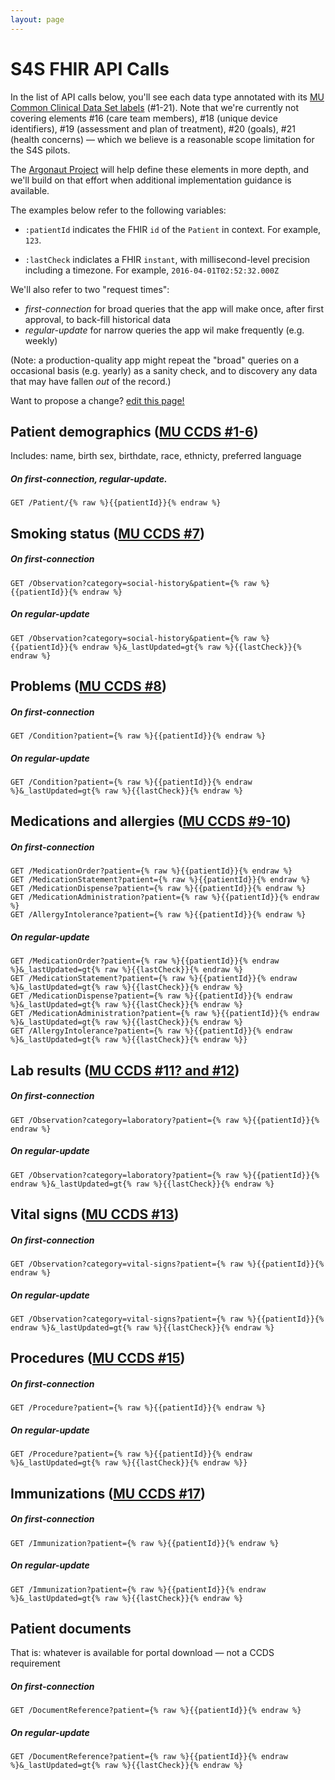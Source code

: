 ```yaml
---
layout: page
---
```


# S4S FHIR API Calls

In the list of API calls below, you'll see each data type annotated with its [MU Common Clinical Data Set labels](https://www.healthit.gov/sites/default/files/2015Ed_CCG_CCDS.pdf) (#1-21). Note that we're currently not covering elements #16 (care team members), #18 (unique device identifiers), #19 (assessment and plan of treatment), #20 (goals), #21 (health concerns) — which we believe is a reasonable scope limitation for the S4S pilots.

The [Argonaut Project](http://argonautwiki.hl7.org/index.php?title=Main_Page) will help define these elements in more depth, and we'll build on that effort when additional implementation guidance is available.

The examples below refer to the following variables:

 * `:patientId` indicates the FHIR `id` of the `Patient` in context. For example, `123`.

 * `:lastCheck` indiclates a FHIR `instant`, with millisecond-level precision including a timezone. For example, `2016-04-01T02:52:32.000Z`

We'll also refer to two "request times":

 * *first-connection* for broad queries that the app will make once, after first approval, to back-fill historical data
 * *regular-update* for narrow queries the app wil make frequently (e.g. weekly)

(Note: a production-quality app might repeat the "broad" queries on a occasional basis (e.g. yearly) as a sanity check, and to discovery any data that may have fallen _out_ of the record.)

Want to propose a change?
[edit this page!](https://github.com/sync-for-science/sync-for-science.github.io/edit/master/api-calls/index.md)

## Patient demographics ([MU CCDS #1-6](https://www.healthit.gov/sites/default/files/2015Ed_CCG_CCDS.pdf))
Includes: name, birth sex, birthdate, race, ethnicty, preferred language

##### On *first-connection*, *regular-update*.
    GET /Patient/{% raw %}{{patientId}}{% endraw %}

## Smoking status ([MU CCDS #7](https://www.healthit.gov/sites/default/files/2015Ed_CCG_CCDS.pdf))

##### On *first-connection*
    GET /Observation?category=social-history&patient={% raw %}{{patientId}}{% endraw %}

##### On *regular-update*
    GET /Observation?category=social-history&patient={% raw %}{{patientId}}{% endraw %}&_lastUpdated=gt{% raw %}{{lastCheck}}{% endraw %}


## Problems ([MU CCDS #8](https://www.healthit.gov/sites/default/files/2015Ed_CCG_CCDS.pdf))

##### On *first-connection*
    GET /Condition?patient={% raw %}{{patientId}}{% endraw %}

##### On *regular-update*
    GET /Condition?patient={% raw %}{{patientId}}{% endraw %}&_lastUpdated=gt{% raw %}{{lastCheck}}{% endraw %}


## Medications and allergies ([MU CCDS #9-10](https://www.healthit.gov/sites/default/files/2015Ed_CCG_CCDS.pdf))

##### On *first-connection*
    GET /MedicationOrder?patient={% raw %}{{patientId}}{% endraw %}
    GET /MedicationStatement?patient={% raw %}{{patientId}}{% endraw %}
    GET /MedicationDispense?patient={% raw %}{{patientId}}{% endraw %}
    GET /MedicationAdministration?patient={% raw %}{{patientId}}{% endraw %}
    GET /AllergyIntolerance?patient={% raw %}{{patientId}}{% endraw %}

##### On *regular-update*
    GET /MedicationOrder?patient={% raw %}{{patientId}}{% endraw %}&_lastUpdated=gt{% raw %}{{lastCheck}}{% endraw %}
    GET /MedicationStatement?patient={% raw %}{{patientId}}{% endraw %}&_lastUpdated=gt{% raw %}{{lastCheck}}{% endraw %}
    GET /MedicationDispense?patient={% raw %}{{patientId}}{% endraw %}&_lastUpdated=gt{% raw %}{{lastCheck}}{% endraw %}
    GET /MedicationAdministration?patient={% raw %}{{patientId}}{% endraw %}&_lastUpdated=gt{% raw %}{{lastCheck}}{% endraw %}
    GET /AllergyIntolerance?patient={% raw %}{{patientId}}{% endraw %}&_lastUpdated=gt{% raw %}{{lastCheck}}{% endraw %}}


## Lab results ([MU CCDS #11? and #12](https://www.healthit.gov/sites/default/files/2015Ed_CCG_CCDS.pdf))

##### On *first-connection*
    GET /Observation?category=laboratory?patient={% raw %}{{patientId}}{% endraw %}

##### On *regular-update*
    GET /Observation?category=laboratory?patient={% raw %}{{patientId}}{% endraw %}&_lastUpdated=gt{% raw %}{{lastCheck}}{% endraw %}

## Vital signs ([MU CCDS #13](https://www.healthit.gov/sites/default/files/2015Ed_CCG_CCDS.pdf))

##### On *first-connection*
    GET /Observation?category=vital-signs?patient={% raw %}{{patientId}}{% endraw %}

##### On *regular-update*
    GET /Observation?category=vital-signs?patient={% raw %}{{patientId}}{% endraw %}&_lastUpdated=gt{% raw %}{{lastCheck}}{% endraw %}

## Procedures ([MU CCDS #15](https://www.healthit.gov/sites/default/files/2015Ed_CCG_CCDS.pdf))

##### On *first-connection*
    GET /Procedure?patient={% raw %}{{patientId}}{% endraw %}

##### On *regular-update*
    GET /Procedure?patient={% raw %}{{patientId}}{% endraw %}&_lastUpdated=gt{% raw %}{{lastCheck}}{% endraw %}}

## Immunizations ([MU CCDS #17](https://www.healthit.gov/sites/default/files/2015Ed_CCG_CCDS.pdf))

##### On *first-connection*
    GET /Immunization?patient={% raw %}{{patientId}}{% endraw %}

##### On *regular-update*
    GET /Immunization?patient={% raw %}{{patientId}}{% endraw %}&_lastUpdated=gt{% raw %}{{lastCheck}}{% endraw %}

## Patient documents

That is: whatever is available for portal download — not a CCDS requirement

##### On *first-connection*
    GET /DocumentReference?patient={% raw %}{{patientId}}{% endraw %}

##### On *regular-update*
    GET /DocumentReference?patient={% raw %}{{patientId}}{% endraw %}&_lastUpdated=gt{% raw %}{{lastCheck}}{% endraw %}
